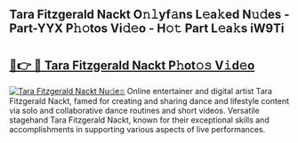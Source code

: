 ## Tara Fitzgerald Nackt O𝚗𝚕yf𝚊ns L𝚎a𝚔ed N𝚞𝚍es - Part-YYX P𝚑𝚘tos Vi𝚍𝚎o - H𝚘𝚝 Part L𝚎a𝚔s iW9Ti

# <h2><a href="http://kf8l4up.oniu.top/?m=Tara+Fitzgerald+Nackt">🔗👉 🔴 Tara Fitzgerald Nackt P𝚑ot𝚘𝚜 V𝚒d𝚎o</a></h2>

[![Tara Fitzgerald Nackt Nu𝚍e𝚜](https://i.imgur.com/0qMVB7G.gif)](http://kf8l4up.oniu.top/?m=Tara+Fitzgerald+Nackt)
Online entertainer and digital artist Tara Fitzgerald Nackt, famed for creating and sharing dance and lifestyle content via solo and collaborative dance routines and short videos. Versatile stagehand Tara Fitzgerald Nackt, known for their exceptional skills and accomplishments in supporting various aspects of live performances.  
